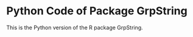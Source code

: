 Python Code of Package GrpString
=========

This is the Python version of the R package GrpString.

